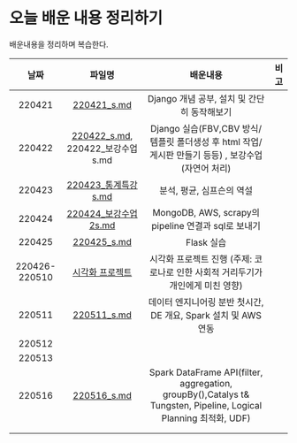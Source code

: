 # 오늘 배운 내용 정리하기
배운내용을 정리하며 복습한다.









|     날짜      |                            파일명                            |                           배운내용                           | 비고 |
| :-----------: | :----------------------------------------------------------: | :----------------------------------------------------------: | :--: |
|    220421     | [220421_s.md](https://github.com/suyeee/todo_study/blob/master/220421_s.md) |         Django 개념 공부, 설치 및 간단히 동작해보기          |      |
|    220422     | [220422_s.md](https://github.com/suyeee/todo_study/blob/master/220422_s.md), 220422_보강수업s.md | Django 실습(FBV,CBV 방식/ 템플릿 폴더생성 후 html 작업/ 게시판 만들기 등등) , 보강수업(자연어 처리) |      |
|    220423     | [220423_통계특강s.md](https://github.com/suyeee/todo_study/blob/master/220423_%ED%86%B5%EA%B3%84%ED%8A%B9%EA%B0%95s.md) |                  분석, 평균, 심프슨의 역설                   |      |
|    220424     | [220424_보강수업2s.md](https://github.com/suyeee/todo_study/blob/master/220424_%EB%B3%B4%EA%B0%95%EC%88%98%EC%97%852s.md) |     MongoDB, AWS, scrapy의 pipeline 연결과 sql로 보내기      |      |
|    220425     | [220425_s.md](https://github.com/suyeee/todo_study/blob/master/220425_s.md) |                          Flask 실습                          |      |
| 220426-220510 | [시각화 프로젝트](https://github.com/suyeee/Visualization-Project.git) | 시각화 프로젝트 진행 (주제: 코로나로 인한 사회적 거리두기가 개인에게 미친 영향) |      |
|    220511     | [220511_s.md](https://github.com/suyeee/todo_study/blob/master/220511_s.md) | 데이터 엔지니어링 분반 첫시간, DE 개요, Spark 설치 및 AWS 연동 |      |
|    220512     |                                                              |                                                              |      |
|    220513     |                                                              |                                                              |      |
|    220516     | [220516_s.md](https://github.com/suyeee/todo_study/blob/bc3a0fceacfdf6d77507b00c488cce45cfbb2442/220516_s.md) | Spark DataFrame API(filter, aggregation, groupBy(),Catalys t& Tungsten, Pipeline, Logical Planning 최적화, UDF) |      |
|               |                                                              |                                                              |      |
|               |                                                              |                                                              |      |

